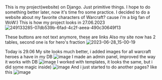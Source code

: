 This is my project(website) on Django. Just primitive things. I hope to do something better later, now it's time fro some practice.
I decided to do a website about my favorite characters of Warcraft? cause i'm a big fan of WoW:)
This is how my project looks in 27.06.2023
![249133285-07db539b-6fad-4c2f-aeea-490c30649f13](https://github.com/timmashkov/Django_project/assets/106866033/f1ceda54-9fc5-4a42-a4d3-789db73a530d)


These buttons are not text anymore, these are links
Also my site now has 2 tables, second one is for hero's fraction
![2023-06-28_15-00-19](https://github.com/timmashkov/Django_project/assets/106866033/d3c7c180-cef8-428d-9edf-1adab25adb2c)

Today is 29.06
My site looks much better, i added images for all warcraft heroes a have in my DB
![image](https://github.com/timmashkov/Django_project/assets/106866033/95d26cf1-b557-41ce-9651-516a5cd8ef56)
I made an admin panel, improved the way it works with DB
![image](https://github.com/timmashkov/Django_project/assets/106866033/5d98d8b3-ff5b-4582-b9f8-afc33a7c515b)
I worked with templates, it looks the same, but i did some magic inside)
![image](https://github.com/timmashkov/Django_project/assets/106866033/d14271ac-b893-4bde-99b0-b708d7005d59)
And i just started to do another pages? like this
![image](https://github.com/timmashkov/Django_project/assets/106866033/117cf2b8-f318-40e5-97fd-52dec0e28db1)
